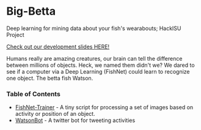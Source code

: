# Big-Betta
Deep learning for mining data about your fish's wearabouts; HackISU Project

[Check out our development slides HERE!](https://docs.google.com/presentation/d/1X_p_mxtfW_EkSAP8psG3FMuoyY_WDxL1nGXuQ-7StHs/edit?usp=sharing)

Humans really are amazing creatures, our brain can tell the difference between millions of objects. Heck, we named them didn't we? We dared to see if a computer via a Deep Learning (FishNet) could learn to recognize one object. The betta fish Watson.

### Table of Contents
- [FishNet-Trainer](https://github.com/QuantumFractal/Big-Betta/blob/master/FishNet-Trainer/README.md) - A tiny script for processing a set of images based on activity or position of an object.
- [WatsonBot](https://github.com/QuantumFractal/Big-Betta/blob/master/WatsonBot/readme.md) - A twitter bot for tweeting activities
